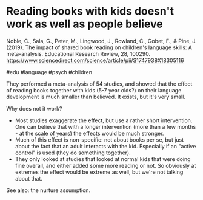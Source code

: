 # Reading books with kids doesn't work as well as people believe

Noble, C., Sala, G., Peter, M., Lingwood, J., Rowland, C., Gobet, F., & Pine, J. (2019). The impact of shared book reading on children's language skills: A meta-analysis. Educational Research Review, 28, 100290.
https://www.sciencedirect.com/science/article/pii/S1747938X18305116

#edu #language #psych #children

They performed a meta-analysis of 54 studies, and showed that the effect of reading books together with kids (5-7 year olds?) on their language development is much smaller than believed. It exists, but it's very small. 

Why does not it work?

* Most studies exaggerate the effect, but use a rather short intervention. One can believe that with a longer intervention (more than a few months - at the scale of years) the effects would be much stronger.
* Much of this effect is non-specific: not about books per se, but just about the fact that an adult interacts with the kid. Especially if an "active control" is used (they do something together).
* They only looked at studies that looked at normal kids that were doing fine overall, and either added some more reading or not. So obviously at extremes the effect would be extreme as well, but we're not talking about that.

See also: the nurture assumption.